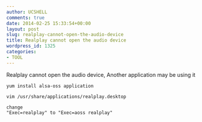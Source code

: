 ```yaml
---
author: UCSHELL
comments: true
date: 2014-02-25 15:33:54+00:00
layout: post
slug: realplay-cannot-open-the-audio-device
title: Realplay cannot open the audio device
wordpress_id: 1325
categories:
- TOOL
---
```


Realplay cannot open the audio device, Another application may be using it

    
    yum install alsa-oss application
    
    vim /usr/share/applications/realplay.desktop
    
    change 
    "Exec=realplay" to "Exec=aoss realplay"
